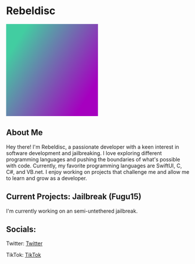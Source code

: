# Rebeldisc

<img src="icon.png" width="250" height="250" alt="IMG">

## About Me
Hey there! I'm Rebeldisc, a passionate developer with a keen interest in software development and jailbreaking. I love exploring different programming languages and pushing the boundaries of what's possible with code. Currently, my favorite programming languages are SwiftUI, C, C#, and VB.net. I enjoy working on projects that challenge me and allow me to learn and grow as a developer.

## Current Projects: Jailbreak (Fugu15)
I'm currently working on an semi-untethered jailbreak.

## Socials:

Twitter:
[Twitter](https://www.twiter.com/rebeldisc)

TikTok:
[TikTok](https://www.tiktok.com/@noahssoftware)
